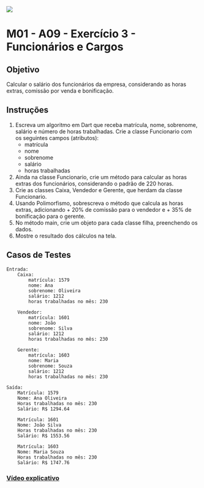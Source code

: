 ﻿![](https://i.imgur.com/xG74tOh.png)

# M01 - A09 - Exercício 3 - Funcionários e Cargos

## Objetivo

Calcular o salário dos funcionários da empresa, considerando as horas extras, comissão por venda e bonificação.

## Instruções

1. Escreva um algoritmo em Dart que receba matrícula, nome, sobrenome, salário e número de horas trabalhadas.
Crie a classe Funcionario com os seguintes campos (atributos):
	- matrícula
	- nome
	- sobrenome
	- salário
	- horas trabalhadas
1. Ainda na classe Funcionario, crie um método para calcular as horas extras dos funcionários, considerando o padrão de 220 horas.
2. Crie as classes Caixa, Vendedor e Gerente, que herdam da classe Funcionario.
3. Usando Polimorfismo, sobrescreva o método que calcula as horas extras, adicionando + 20% de comissão para o vendedor e + 35% de bonificação para o gerente.
4. No método main, crie um objeto para cada classe filha, preenchendo os dados.
5. Mostre o resultado dos cálculos na tela.

## Casos de Testes

```
Entrada:
	Caixa:
		matrícula: 1579
		nome: Ana
		sobrenome: Oliveira
		salário: 1212
		horas trabalhadas no mês: 230
	
	Vendedor:
		matrícula: 1601
		nome: João
		sobrenome: Silva
		salário: 1212
		horas trabalhadas no mês: 230
	
	Gerente:
		matrícula: 1603
		nome: Maria
		sobrenome: Souza
		salário: 1212
		horas trabalhadas no mês: 230

Saída:
	Matrícula: 1579
	Nome: Ana Oliveira
	Horas trabalhadas no mês: 230
	Salário: R$ 1294.64
	
	Matrícula: 1601
	Nome: João Silva
	Horas trabalhadas no mês: 230
	Salário: R$ 1553.56
	
	Matrícula: 1603
	Nome: Maria Souza
	Horas trabalhadas no mês: 230
	Salário: R$ 1747.76
```

### [Vídeo explicativo](https://drive.google.com/file/d/1Gr5ihF6KDhg1R-aduq0AmKpwzf6wGsIM/view?usp=sharing)
